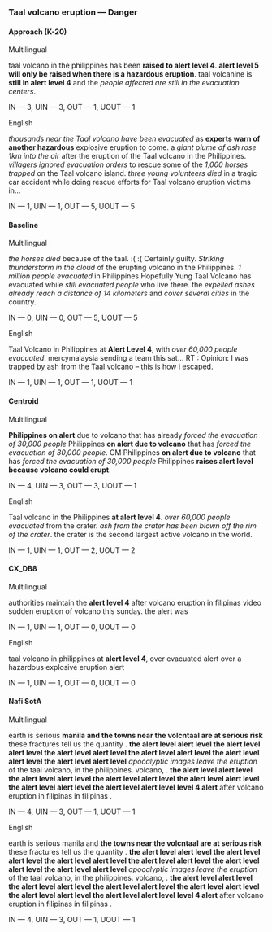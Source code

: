 ### Taal volcano eruption — Danger



#### Approach (K-20)

Multilingual

taal volcano in the philippines has been **raised to alert level 4**. **alert level 5 will only be raised when there is a hazardous eruption**. taal volcanine is **still in alert level 4** and the *people affected are still in the evacuation centers*.

IN — 3, UIN — 3, OUT — 1, UOUT — 1

English

*thousands near the Taal volcano have been evacuated* as **experts warn of another hazardous** explosive eruption to come. a *giant plume of ash rose 1km into the air* after the eruption of the Taal volcano in the Philippines. *villagers ignored evacuation orders* to rescue some of the *1,000 horses trapped* on the Taal volcano island. *three young volunteers died* in a tragic car accident while doing rescue efforts for Taal volcano eruption victims in...

IN — 1, UIN — 1, OUT — 5, UOUT — 5

#### Baseline

Multilingual

*the horses died* because of the taal. :( :( Certainly guilty. *Striking thunderstorm in the cloud* of the erupting volcano in the Philippines. *1 million people evacuated* in Philippines Hopefully Yung Taal Volcano has evacuated while *still evacuated people* who live there. the *expelled ashes already reach a distance of 14 kilometers* and *cover several cities* in the country.

IN — 0, UIN — 0, OUT — 5, UOUT — 5

English

Taal Volcano in Philippines at **Alert Level 4**, with *over 60,000 people evacuated*. mercymalaysia sending a team this sat... RT : Opinion: I was trapped by ash from the Taal volcano – this is how i escaped.

IN — 1, UIN — 1, OUT — 1, UOUT — 1

#### Centroid

Multilingual

**Philippines on alert** due to volcano that has already *forced the evacuation of 30,000 people* Philippines **on alert due to volcano** that has *forced the evacuation of 30,000 people*. CM Philippines **on alert due to volcano** that has *forced the evacuation of 30,000 people* Philippines **raises alert level because volcano could erupt**.

IN — 4, UIN — 3, OUT — 3, UOUT — 1

English

Taal volcano in the Philippines **at alert level 4**. *over 60,000 people evacuated* from the crater. *ash from the crater has been blown off the rim of the crater*. the crater is the second largest active volcano in the world.

IN — 1, UIN — 1, OUT — 2, UOUT — 2

#### CX\_DB8

Multilingual

authorities maintain the **alert level 4** after volcano eruption in filipinas video sudden eruption of volcano this sunday. the alert was

IN — 1, UIN — 1, OUT — 0, UOUT — 0

English

taal volcano in philippines at **alert level 4**, over evacuated alert over a hazardous explosive eruption alert

IN — 1, UIN — 1, OUT — 0, UOUT — 0

#### Nafi SotA

Multilingual

earth is serious **manila and the towns near the volcntaal are at serious risk** these fractures tell us the quantity .
**the alert level alert level the alert level alert level the alert level alert level the alert level alert level the alert level alert level the alert level alert level**
*apocalyptic images leave the eruption* of the taal volcano, in the philippines. volcano, .
**the alert level alert level the alert level alert level the alert level alert level the alert level alert level the alert level alert level the alert level alert level**
**level 4 alert** after volcano eruption in filipinas in filipinas .

IN — 4, UIN — 3, OUT — 1, UOUT — 1

English

earth is serious manila and **the towns near the volcntaal are at serious risk** these fractures tell us the quantity .
**the alert level alert level the alert level alert level the alert level alert level the alert level alert level the alert level alert level the alert level alert level**
*apocalyptic images leave the eruption* of the taal volcano, in the philippines. volcano, .
**the alert level alert level the alert level alert level the alert level alert level the alert level alert level the alert level alert level the alert level alert level**
**level 4 alert** after volcano eruption in filipinas in filipinas .

IN — 4, UIN — 3, OUT — 1, UOUT — 1

